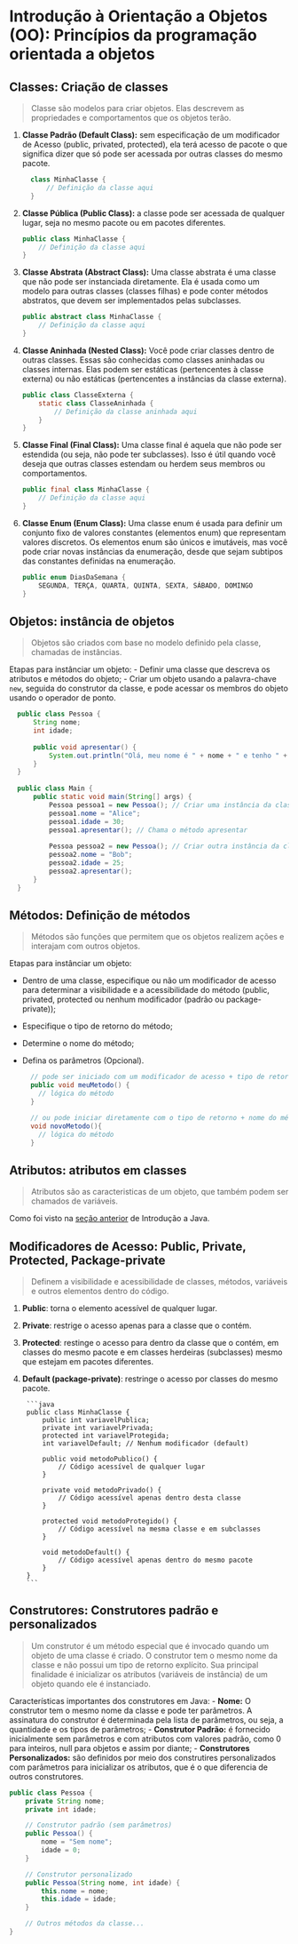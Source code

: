 # Introdução à Orientação a Objetos (OO): Princípios da programação orientada a objetos

## Classes: Criação de classes

>Classe são modelos para criar objetos. Elas descrevem as propriedades e comportamentos que os objetos terão.
  1. **Classe Padrão (Default Class):** sem especificação de um modificador de Acesso (public, privated, protected), ela terá acesso de pacote o que significa dizer que só pode ser acessada por outras classes do mesmo pacote.
        ```java
          class MinhaClasse {
              // Definição da classe aqui
          }
        ```
    
  2. **Classe Pública (Public Class):** a classe pode ser acessada de qualquer lugar, seja no mesmo pacote ou em pacotes diferentes.
        ```java
        public class MinhaClasse {
            // Definição da classe aqui
        }
        ```
    
  3. **Classe Abstrata (Abstract Class):** Uma classe abstrata é uma classe que não pode ser instanciada diretamente. Ela é usada como um modelo para outras classes (classes filhas) e pode conter métodos abstratos, que devem ser implementados pelas subclasses.
    
        ```java
        public abstract class MinhaClasse {
            // Definição da classe aqui
        }
        ```
    
  4. **Classe Aninhada (Nested Class):** Você pode criar classes dentro de outras classes. Essas são conhecidas como classes aninhadas ou classes internas. Elas podem ser estáticas (pertencentes à classe externa) ou não estáticas (pertencentes a instâncias da classe externa).
    
        ```java
        public class ClasseExterna {
            static class ClasseAninhada {
                // Definição da classe aninhada aqui
            }
        }
        ```
    
  5. **Classe Final (Final Class):** Uma classe final é aquela que não pode ser estendida (ou seja, não pode ter subclasses). Isso é útil quando você deseja que outras classes estendam ou herdem seus membros ou comportamentos.
    
        ```java
        public final class MinhaClasse {
            // Definição da classe aqui
        }
        ```
    
   6. **Classe Enum (Enum Class):** Uma classe enum é usada para definir um conjunto fixo de valores constantes (elementos enum) que representam valores discretos. Os elementos enum são únicos e imutáveis, mas você pode criar novas instâncias da enumeração, desde que sejam subtipos das constantes definidas na enumeração.

        ```java
        public enum DiasDaSemana {
            SEGUNDA, TERÇA, QUARTA, QUINTA, SEXTA, SÁBADO, DOMINGO
        }
        ```

## Objetos: instância de objetos

>Objetos são criados com base no modelo definido pela classe, chamadas de instâncias.

Etapas para instânciar um objeto:
    - Definir uma classe que descreva os atributos e métodos do objeto;
    - Criar um objeto usando a palavra-chave `new`, seguida do construtor da classe, e pode acessar os membros do objeto usando o operador de ponto.
    
```java
  public class Pessoa {
      String nome;
      int idade;
  
      public void apresentar() {
          System.out.println("Olá, meu nome é " + nome + " e tenho " + idade + " anos.");
      }
  }
  
  public class Main {
      public static void main(String[] args) {
          Pessoa pessoa1 = new Pessoa(); // Criar uma instância da classe Pessoa
          pessoa1.nome = "Alice";
          pessoa1.idade = 30;
          pessoa1.apresentar(); // Chama o método apresentar
  
          Pessoa pessoa2 = new Pessoa(); // Criar outra instância da classe Pessoa
          pessoa2.nome = "Bob";
          pessoa2.idade = 25;
          pessoa2.apresentar();
      }
  }
  ```

## Métodos: Definição de métodos

>Métodos são funções que permitem que os objetos realizem ações e interajam com outros objetos.

Etapas para instânciar um objeto:

  - Dentro de uma classe, especifique ou não um modificador de acesso para determinar a visibilidade e a acessibilidade do método (public, privated, protected ou nenhum modificador (padrão ou package-private));
  - Especifique o tipo de retorno do método;
  - Determine o nome do método;
  - Defina os parâmetros (Opcional).

      ```java
        // pode ser iniciado com um modificador de acesso + tipo de retorno + nome + parâmetros
        public void meuMetodo() {
          // lógica do método
        }
    
        // ou pode iniciar diretamente com o tipo de retorno + nome do método + parâmetros
        void novoMetodo(){
          // lógica do método
        }
      ```

## Atributos: atributos em classes

>Atributos são as caracteristicas de um objeto, que também podem ser chamados de variáveis.

Como foi visto na [seção anterior](../java-intro) de Introdução a Java.
    
## Modificadores de Acesso: Public, Private, Protected, Package-private

> Definem a visibilidade e acessibilidade de classes, métodos, variáveis e outros elementos dentro do código.

1. **Public**: torna o elemento acessível de qualquer lugar.
2. **Private**: restrige o acesso apenas para a classe que o contém.
3. **Protected**: restinge o acesso para dentro da classe que o contém, em classes do mesmo pacote e em classes herdeiras (subclasses) mesmo que estejam em pacotes diferentes.
4. **Default (package-private)**: restringe o acesso por classes do mesmo pacote.

        ```java
        public class MinhaClasse {
            public int variavelPublica;
            private int variavelPrivada;
            protected int variavelProtegida;
            int variavelDefault; // Nenhum modificador (default)
        
            public void metodoPublico() {
                // Código acessível de qualquer lugar
            }
        
            private void metodoPrivado() {
                // Código acessível apenas dentro desta classe
            }
        
            protected void metodoProtegido() {
                // Código acessível na mesma classe e em subclasses
            }
        
            void metodoDefault() {
                // Código acessível apenas dentro do mesmo pacote
            }
        }
        ```

## Construtores: Construtores padrão e personalizados

>Um construtor é um método especial que é invocado quando um objeto de uma classe é criado. O construtor tem o mesmo nome da classe e não possui um tipo de retorno explícito. Sua principal finalidade é inicializar os atributos (variáveis de instância) de um objeto quando ele é instanciado.

Características importantes dos construtores em Java:
    - **Nome:** O construtor tem o mesmo nome da classe e pode ter parâmetros. A assinatura do construtor é determinada pela lista de parâmetros, ou seja, a quantidade e os tipos de parâmetros;
    - **Construtor Padrão:** é fornecido inicialmente sem parâmetros e com atributos com valores padrão, como 0 para inteiros, null para objetos e assim por diante;
    - **Construtores Personalizados:** são definidos por meio dos construtires personalizados com parâmetros para inicializar os atributos, que é o que diferencia de outros construtores.

  ```java
  public class Pessoa {
      private String nome;
      private int idade;
  
      // Construtor padrão (sem parâmetros)
      public Pessoa() {
          nome = "Sem nome";
          idade = 0;
      }
  
      // Construtor personalizado
      public Pessoa(String nome, int idade) {
          this.nome = nome;
          this.idade = idade;
      }
  
      // Outros métodos da classe...
  }
```
